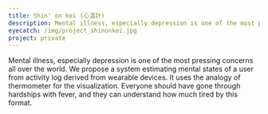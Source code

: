 ```yaml
---
title: Shin' on kei (心温計)
description: Mental illness, especially depression is one of the most pressing concerns all over the world. We propose a system estimating mental states of a user from activity log derived from wearable devices. It uses the analogy of thermometer for the visualization. Everyone should have gone through hardships with fever, and they can understand how much tired by this format.
eyecatch: /img/project_shinonkei.jpg
project: private
---
```


<script async class="speakerdeck-embed" data-id="2dca30a5af0a474bbf51fa9576640dd2" data-ratio="1.33333333333333" src="//speakerdeck.com/assets/embed.js"></script>

Mental illness, especially depression is one of the most pressing concerns all over the world. We propose a system estimating mental states of a user from activity log derived from wearable devices. It uses the analogy of thermometer for the visualization. Everyone should have gone through hardships with fever, and they can understand how much tired by this format.